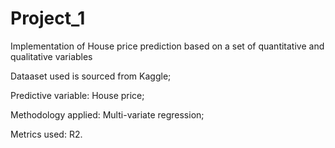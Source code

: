 # Project_1
Implementation of House price prediction based on a set of quantitative and qualitative variables

Dataaset used is sourced from Kaggle;

Predictive variable: House price;

Methodology applied: Multi-variate regression;

Metrics used: R2.
